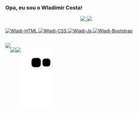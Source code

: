 ### Opa, eu sou o Wladimir Costa!

<div align="center">
  <a href="https://github.com/WladiCosta">
  <img height="180em" src="https://github-readme-stats.vercel.app/api?username=WladiCosta&show_icons=true&theme=dracula&include_all_commits=true&count_private=true"/>
  <img height="180em" src="https://github-readme-stats.vercel.app/api/top-langs/?username=WladiCosta&layout=compact&langs_count=7&theme=dracula"/>
</div>
  
  <div style="display: inline_block"><br>

  <img align="center" alt="Wladi-HTML" height="30" width="80" src="https://img.shields.io/badge/HTML-239120?style=for-the-badge&logo=html5&logoColor=white">

  <img align="center" alt="Wladi-CSS" height="30" width="80" src="https://img.shields.io/badge/CSS3-1572B6?style=for-the-badge&logo=css3&logoColor=white">
    
  <img align="center" alt="Wladi-Js" src="https://img.shields.io/badge/JavaScript-F7DF1E?style=for-the-badge&logo=javascript&logoColor=black">
  
  <img align="center" alt="Wladi-Bootstrap" src="https://img.shields.io/badge/Bootstrap-563D7C?style=for-the-badge&logo=bootstrap&logoColor=white">


</div>
  
## 
  
<div style="display: flex">
 <a href="https://www.linkedin.com/in/wladimir-gustavo-miranda-costa-91879a169" target="_blank"><img    src="https://img.shields.io/badge/LinkedIn-0077B5?style=for-the-badge&logo=linkedin&logoColor=white"  target="_blank"></a> 
 
 <a href="https://wa.me/5551999633181" target="_blank"><img    src="https://img.shields.io/badge/WhatsApp-25D366?style=for-the-badge&logo=whatsapp&logoColor=white"  target="_blank"></a> 

 <a href = "mailto:wladimircosta.dev@gmail.com"><img src="https://img.shields.io/badge/Gmail-D14836?style=for-the-badge&logo=gmail&logoColor=white" target="_blank"></a>
  
  ![snake gif](https://github.com/WladiCosta/WladiCosta/blob/output/github-contribution-grid-snake.svg)
 
 </div>
                                                                
 
 
